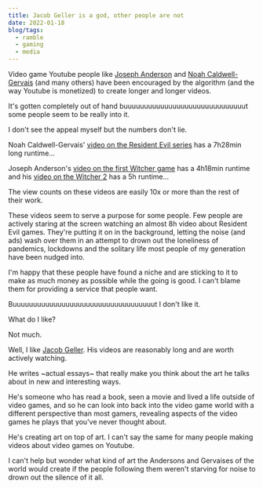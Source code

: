 ```yaml
---
title: Jacob Geller is a god, other people are not
date: 2022-01-18
blog/tags:
  - ramble
  - gaming
  - media
---
```


Video game Youtube people like [Joseph Anderson](https://www.youtube.com/c/JosephAndersonChannel/videos) and [Noah Caldwell-Gervais](https://www.youtube.com/user/broadcaststsatic) (and many others) have been encouraged by the algorithm (and the way Youtube is monetized) to create longer and longer videos.

It's gotten completely out of hand buuuuuuuuuuuuuuuuuuuuuuuuuuuuuut some people seem to be really into it.

I don't see the appeal myself but the numbers don't lie.

Noah Caldwell-Gervais' [video on the Resident Evil series](https://www.youtube.com/watch?v=CZUwmfeHB58) has a 7h28min long runtime...

Joseph Anderson's [video on the first Witcher game](https://www.youtube.com/watch?v=NtrAx-rVgco) has a 4h18min runtime and his [video on the Witcher 2](https://www.youtube.com/watch?v=htYR2GdA7OE) has a 5h runtime...

The view counts on these videos are easily 10x or more than the rest of their work.

These videos seem to serve a purpose for some people. Few people are actively staring at the screen watching an almost 8h video about Resident Evil games. They're putting it on in the background, letting the noise (and ads) wash over them in an attempt to drown out the loneliness of pandemics, lockdowns and the solitary life most people of my generation have been nudged into.

I'm happy that these people have found a niche and are sticking to it to make as much money as possible while the going is good. I can't blame them for providing a service that people want.

Buuuuuuuuuuuuuuuuuuuuuuuuuuuuuuuuuuut I don't like it.

What do I like?

Not much.

Well, I like [Jacob Geller](https://www.youtube.com/c/JacobGeller/videos). His videos are reasonably long and are worth actively watching.

He writes ~actual essays~ that really make you think about the art he talks about in new and interesting ways.

He's someone who has read a book, seen a movie and lived a life outside of video games, and so he can look into back into the video game world with a different perspective than most gamers, revealing aspects of the video games he plays that you've never thought about.

He's creating art on top of art. I can't say the same for many people making videos about video games on Youtube.

I can't help but wonder what kind of art the Andersons and Gervaises of the world would create if the people following them weren't starving for noise to drown out the silence of it all.
